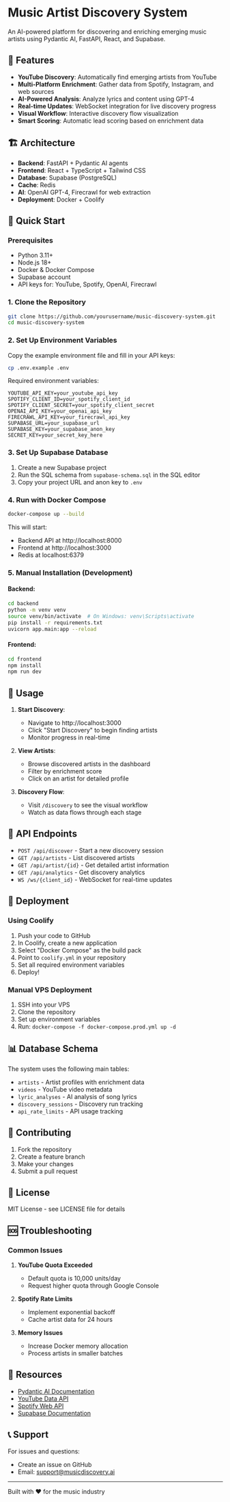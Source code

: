 # Music Artist Discovery System

An AI-powered platform for discovering and enriching emerging music artists using Pydantic AI, FastAPI, React, and Supabase.

## 🎵 Features

- **YouTube Discovery**: Automatically find emerging artists from YouTube
- **Multi-Platform Enrichment**: Gather data from Spotify, Instagram, and web sources
- **AI-Powered Analysis**: Analyze lyrics and content using GPT-4
- **Real-time Updates**: WebSocket integration for live discovery progress
- **Visual Workflow**: Interactive discovery flow visualization
- **Smart Scoring**: Automatic lead scoring based on enrichment data

## 🏗️ Architecture

- **Backend**: FastAPI + Pydantic AI agents
- **Frontend**: React + TypeScript + Tailwind CSS
- **Database**: Supabase (PostgreSQL)
- **Cache**: Redis
- **AI**: OpenAI GPT-4, Firecrawl for web extraction
- **Deployment**: Docker + Coolify

## 🚀 Quick Start

### Prerequisites

- Python 3.11+
- Node.js 18+
- Docker & Docker Compose
- Supabase account
- API keys for: YouTube, Spotify, OpenAI, Firecrawl

### 1. Clone the Repository

```bash
git clone https://github.com/yourusername/music-discovery-system.git
cd music-discovery-system
```

### 2. Set Up Environment Variables

Copy the example environment file and fill in your API keys:

```bash
cp .env.example .env
```

Required environment variables:
```
YOUTUBE_API_KEY=your_youtube_api_key
SPOTIFY_CLIENT_ID=your_spotify_client_id
SPOTIFY_CLIENT_SECRET=your_spotify_client_secret
OPENAI_API_KEY=your_openai_api_key
FIRECRAWL_API_KEY=your_firecrawl_api_key
SUPABASE_URL=your_supabase_url
SUPABASE_KEY=your_supabase_anon_key
SECRET_KEY=your_secret_key_here
```

### 3. Set Up Supabase Database

1. Create a new Supabase project
2. Run the SQL schema from `supabase-schema.sql` in the SQL editor
3. Copy your project URL and anon key to `.env`

### 4. Run with Docker Compose

```bash
docker-compose up --build
```

This will start:
- Backend API at http://localhost:8000
- Frontend at http://localhost:3000
- Redis at localhost:6379

### 5. Manual Installation (Development)

#### Backend:
```bash
cd backend
python -m venv venv
source venv/bin/activate  # On Windows: venv\Scripts\activate
pip install -r requirements.txt
uvicorn app.main:app --reload
```

#### Frontend:
```bash
cd frontend
npm install
npm run dev
```

## 📖 Usage

1. **Start Discovery**: 
   - Navigate to http://localhost:3000
   - Click "Start Discovery" to begin finding artists
   - Monitor progress in real-time

2. **View Artists**:
   - Browse discovered artists in the dashboard
   - Filter by enrichment score
   - Click on an artist for detailed profile

3. **Discovery Flow**:
   - Visit `/discovery` to see the visual workflow
   - Watch as data flows through each stage

## 🔧 API Endpoints

- `POST /api/discover` - Start a new discovery session
- `GET /api/artists` - List discovered artists
- `GET /api/artist/{id}` - Get detailed artist information
- `GET /api/analytics` - Get discovery analytics
- `WS /ws/{client_id}` - WebSocket for real-time updates

## 🏢 Deployment

### Using Coolify

1. Push your code to GitHub
2. In Coolify, create a new application
3. Select "Docker Compose" as the build pack
4. Point to `coolify.yml` in your repository
5. Set all required environment variables
6. Deploy!

### Manual VPS Deployment

1. SSH into your VPS
2. Clone the repository
3. Set up environment variables
4. Run: `docker-compose -f docker-compose.prod.yml up -d`

## 📊 Database Schema

The system uses the following main tables:
- `artists` - Artist profiles with enrichment data
- `videos` - YouTube video metadata
- `lyric_analyses` - AI analysis of song lyrics
- `discovery_sessions` - Discovery run tracking
- `api_rate_limits` - API usage tracking

## 🤝 Contributing

1. Fork the repository
2. Create a feature branch
3. Make your changes
4. Submit a pull request

## 📄 License

MIT License - see LICENSE file for details

## 🆘 Troubleshooting

### Common Issues

1. **YouTube Quota Exceeded**
   - Default quota is 10,000 units/day
   - Request higher quota through Google Console

2. **Spotify Rate Limits**
   - Implement exponential backoff
   - Cache artist data for 24 hours

3. **Memory Issues**
   - Increase Docker memory allocation
   - Process artists in smaller batches

## 🔗 Resources

- [Pydantic AI Documentation](https://ai.pydantic.dev)
- [YouTube Data API](https://developers.google.com/youtube/v3)
- [Spotify Web API](https://developer.spotify.com/documentation/web-api)
- [Supabase Documentation](https://supabase.com/docs)

## 📞 Support

For issues and questions:
- Create an issue on GitHub
- Email: support@musicdiscovery.ai

---

Built with ❤️ for the music industry